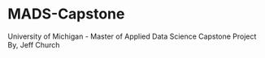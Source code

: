 # MADS-Capstone
University of Michigan - Master of Applied Data Science
Capstone Project
By, Jeff Church
